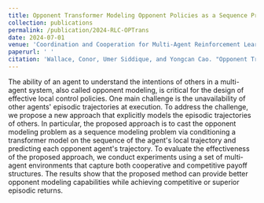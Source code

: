 ```yaml
---
title: Opponent Transformer Modeling Opponent Policies as a Sequence Problem
collection: publications
permalink: /publication/2024-RLC-OPTrans
date: 2024-07-01
venue: 'Coordination and Cooperation for Multi-Agent Reinforcement Learning Methods Workshop @ RLC'
paperurl: ' '
citation: 'Wallace, Conor, Umer Siddique, and Yongcan Cao. "Opponent Transformer: Modeling Opponent Policies as a Sequence Problem." Coordination and Cooperation for Multi-Agent Reinforcement Learning Methods Workshop @ RLC. 2024.'
---
```


The ability of an agent to understand the intentions of others in a multi-agent system, also called opponent modeling, is critical for the design of effective local control policies. One main challenge is the unavailability of other agents' episodic trajectories at execution. To address the challenge, we propose a new approach that explicitly models the episodic trajectories of others. In particular, the proposed approach is to cast the opponent modeling problem as a sequence modeling problem via conditioning a transformer model on the sequence of the agent's local trajectory and predicting each opponent agent's trajectory. To evaluate the effectiveness of the proposed approach, we conduct experiments using a set of multi-agent environments that capture both cooperative and competitive payoff structures. The results show that the proposed method can provide better opponent modeling capabilities while achieving competitive or superior episodic returns.